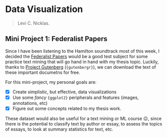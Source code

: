 # Data Visualization 

> Levi C. Nicklas. 

## Mini Project 1: Federalist Papers

Since I have been listening to the Hamilton soundtrack most of this week, I decided the [Federalist Papers](https://en.wikipedia.org/wiki/The_Federalist_Papers) would be a 
good test subject for some practice text mining that will go hand in hand with my thesis topic. Luckily, thanks to [Project Gutenberg](https://www.gutenberg.org/) (`{gutenbergr}`), we can download the text of these important documetns for free.

For this mini-project, my personal goals are:

- [x] Create simplistic, but effective, data visualizations
- [x] Use some _fancy_ `{ggplot2}` peripherals and features (images, annotations, etc)
- [x] Figure out some concepts related to my thesis work.

These dataset would also be useful for a text mining or ML course :wink:, since there is the potential to classify text by author or essay, to assess the topics of essays, to look at summary statistics for text, etc.
